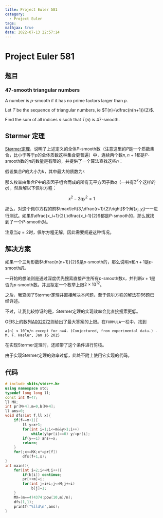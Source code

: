 ```yaml
---
title: Project Euler 581
category:
  - Project Euler
tags:
mathjax: true
date: 2022-07-13 22:57:14
---
```


<escape><!-- more --></escape>

# Project Euler 581

## 题目

### $47$-smooth triangular numbers

A number is $p$-smooth if it has no prime factors larger than $p$.

Let $T$ be the sequence of triangular numbers, ie $T(n)=\dfrac{n(n+1)}{2}$.

Find the sum of all indices $n$ such that $T(n)$ is $47$-smooth.

## Størmer 定理

[Størmer定理](https://en.wikipedia.org/wiki/St%C3%B8rmer%27s_theorem)，说明了上述定义的全体$P$-smooth数（注意这里的$P$是一个质数集合，比小于等于$p$的全体质数这种集合更普遍）中，连续两个数$n,n+1$都是$P$-smooth数的$n$的数量是有限的，并提供了一个算法查找这些$n$：

假设集合$P$的大小为$k$，其中最大的质数为$r$.

那么枚举由集合$P$中的质因子组合而成的所有无平方因子数$q$（一共有$2^k$个这样的$q$），然后解以下佩尔方程：

$$x^2-2qy^2=1$$

那么，对这个佩尔方程的前$\max\left(3,\dfrac{r+1}{2}\right)$个解$(x_i,y_i)$一一进行测试。如果$\dfrac{x_i+1}{2},\dfrac{x_i-1}{2}$都是$P$-smooth的，那么就找到了一个$P$-smooth对。

注意当$q=2$时，佩尔方程无解，因此需要规避这种情况。

## 解决方案

如果一个三角形数$\dfrac{n(n+1)}{2}$是$p$-smooth的，那么说明$n$和$n+1$是$p$-smooth的。

一开始的想法则是通过深度优先搜索直接产生所有$p$-smooth数$x$，并判断$x+1$是否为$p$-smooth数。并且拟定一个枚举上限$2\times 10^{12}$。

之后，我查阅了Størmer定理并直接解决本问题，至于佩尔方程的解法在66题已经详述。

不过，让我比较惊讶的是，Størmer定理的实现效率会比直接搜索更低。

OEIS上的数列[A002072](https://oeis.org/A002072)则给出了最大答案的上限。在`FORMULA`一栏中，找到

```
a(n) < 10^n/n except for n=4. (Conjectured, from experimental data.) - M. F. Hasler, Jan 16 2015
```

在实现Størmer定理时，还顺带了这个条件进行剪枝。

由于实现Størmer定理的效率过低，此处不附上使用它实现的代码。

## 代码

```C++
# include <bits/stdc++.h>
using namespace std;
typedef long long ll;
const int M=47;
ll MX;
int pr[M+4],m=0,b[M+4];
ll ans=0;
void dfs(int f,ll x){
    if(f==m+1){
        ll y=x+1;
        for(int i=1;i<=m&&y>1;i++)
            while(y%pr[i]==0) y/=pr[i];
        if(y==1) ans+=x;
        return;
    }
    for(;x<=MX;x*=pr[f])
        dfs(f+1,x);
}
int main(){
    for(int i=2;i<=M;i++){
        if(b[i]) continue;
        pr[++m]=i;
        for(int j=i+i;j<=M;j+=i)
            b[j]=1;
    }
    MX=(m==4?4374:pow(10,m)/m);
    dfs(1,1);
    printf("%lld\n",ans);
}


```
